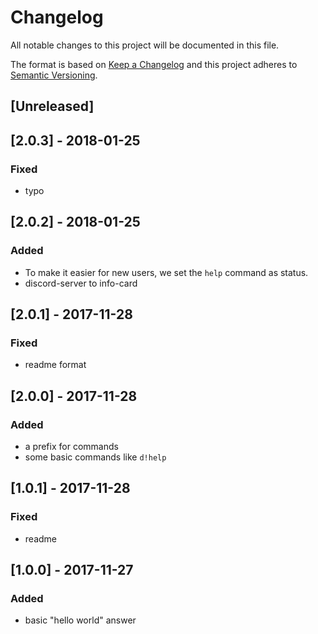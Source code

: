 # Changelog
All notable changes to this project will be documented in this file.

The format is based on [Keep a Changelog](http://keepachangelog.com/en/1.0.0/)
and this project adheres to [Semantic Versioning](http://semver.org/spec/v2.0.0.html).

## [Unreleased]

## [2.0.3] - 2018-01-25
### Fixed
- typo

## [2.0.2] - 2018-01-25
### Added
- To make it easier for new users, we set the `help` command as status.
- discord-server to info-card

## [2.0.1] - 2017-11-28
### Fixed
- readme format

## [2.0.0] - 2017-11-28
### Added
- a prefix for commands
- some basic commands like `d!help`

## [1.0.1] - 2017-11-28
### Fixed
- readme

## [1.0.0] - 2017-11-27
### Added
- basic "hello world" answer
